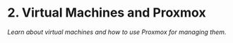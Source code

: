 # 2. Virtual Machines and Proxmox
_Learn about virtual machines and how to use Proxmox for managing them._
